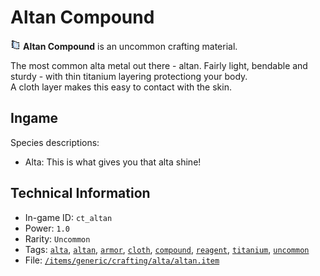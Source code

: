 # Altan Compound

<img src="https://raw.githubusercontent.com/Ceterai/Enternia/main/items/generic/crafting/alta/altan.png" alt="Altan Compound icon" loading="lazy" height=16px width="auto" /> **Altan Compound** is an uncommon crafting material.

The most common alta metal out there - altan. Fairly light, bendable and sturdy - with thin titanium layering protectiong your body.  
A cloth layer makes this easy to contact with the skin.

## Ingame

Species descriptions:

- Alta: This is what gives you that alta shine!

## Technical Information

- In-game ID: `ct_altan`
- Power: `1.0`
- Rarity: `Uncommon`
- Tags: [`alta`](https://ceterai.github.io/MyEnternia/Wiki/Tags/Alta), [`altan`](https://ceterai.github.io/MyEnternia/Wiki/Tags/Altan), [`armor`](https://ceterai.github.io/MyEnternia/Wiki/Tags/Armor), [`cloth`](https://ceterai.github.io/MyEnternia/Wiki/Tags/Cloth), [`compound`](https://ceterai.github.io/MyEnternia/Wiki/Tags/Compound), [`reagent`](https://ceterai.github.io/MyEnternia/Wiki/Tags/Reagent), [`titanium`](https://ceterai.github.io/MyEnternia/Wiki/Tags/Titanium), [`uncommon`](https://ceterai.github.io/MyEnternia/Wiki/Tags/Uncommon)
- File: [`/items/generic/crafting/alta/altan.item`](https://github.com/Ceterai/Enternia/blob/main/items/generic/crafting/alta/altan.item)
